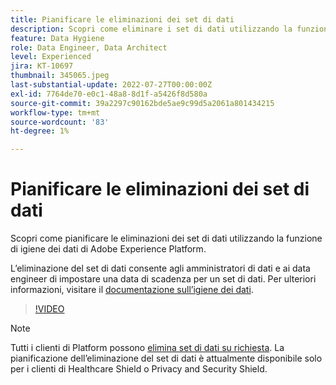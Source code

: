 ```yaml
---
title: Pianificare le eliminazioni dei set di dati
description: Scopri come eliminare i set di dati utilizzando la funzione di igiene dei dati di Adobe Experience Platform.
feature: Data Hygiene
role: Data Engineer, Data Architect
level: Experienced
jira: KT-10697
thumbnail: 345065.jpeg
last-substantial-update: 2022-07-27T00:00:00Z
exl-id: 7764de70-e0c1-48a8-8d1f-a5426f8d580a
source-git-commit: 39a2297c90162bde5ae9c99d5a2061a801434215
workflow-type: tm+mt
source-wordcount: '83'
ht-degree: 1%

---
```


# Pianificare le eliminazioni dei set di dati

Scopri come pianificare le eliminazioni dei set di dati utilizzando la funzione di igiene dei dati di Adobe Experience Platform.

L’eliminazione del set di dati consente agli amministratori di dati e ai data engineer di impostare una data di scadenza per un set di dati. Per ulteriori informazioni, visitare il [documentazione sull’igiene dei dati](https://experienceleague.adobe.com/docs/experience-platform/hygiene/home.html?lang=it).


>[!VIDEO](https://video.tv.adobe.com/v/345065?learn=on)

>[!NOTE]
>
> Tutti i clienti di Platform possono [elimina set di dati su richiesta](https://experienceleague.adobe.com/docs/experience-platform/catalog/datasets/user-guide.html#delete). La pianificazione dell’eliminazione del set di dati è attualmente disponibile solo per i clienti di Healthcare Shield o Privacy and Security Shield.
